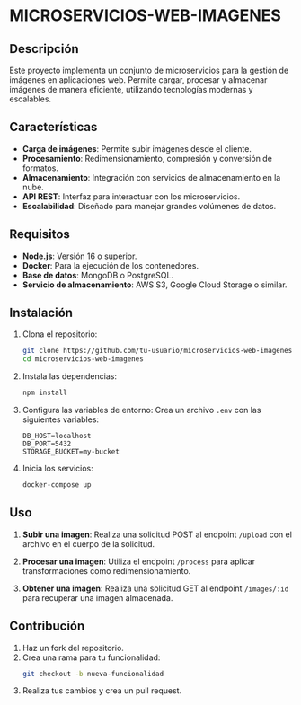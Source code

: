 # MICROSERVICIOS-WEB-IMAGENES
## Descripción

Este proyecto implementa un conjunto de microservicios para la gestión de imágenes en aplicaciones web. Permite cargar, procesar y almacenar imágenes de manera eficiente, utilizando tecnologías modernas y escalables.

## Características

- **Carga de imágenes**: Permite subir imágenes desde el cliente.
- **Procesamiento**: Redimensionamiento, compresión y conversión de formatos.
- **Almacenamiento**: Integración con servicios de almacenamiento en la nube.
- **API REST**: Interfaz para interactuar con los microservicios.
- **Escalabilidad**: Diseñado para manejar grandes volúmenes de datos.

## Requisitos

- **Node.js**: Versión 16 o superior.
- **Docker**: Para la ejecución de los contenedores.
- **Base de datos**: MongoDB o PostgreSQL.
- **Servicio de almacenamiento**: AWS S3, Google Cloud Storage o similar.

## Instalación

1. Clona el repositorio:
    ```bash
    git clone https://github.com/tu-usuario/microservicios-web-imagenes.git
    cd microservicios-web-imagenes
    ```

2. Instala las dependencias:
    ```bash
    npm install
    ```

3. Configura las variables de entorno:
    Crea un archivo `.env` con las siguientes variables:
    ```
    DB_HOST=localhost
    DB_PORT=5432
    STORAGE_BUCKET=my-bucket
    ```

4. Inicia los servicios:
    ```bash
    docker-compose up
    ```

## Uso

1. **Subir una imagen**:
    Realiza una solicitud POST al endpoint `/upload` con el archivo en el cuerpo de la solicitud.

2. **Procesar una imagen**:
    Utiliza el endpoint `/process` para aplicar transformaciones como redimensionamiento.

3. **Obtener una imagen**:
    Realiza una solicitud GET al endpoint `/images/:id` para recuperar una imagen almacenada.

## Contribución

1. Haz un fork del repositorio.
2. Crea una rama para tu funcionalidad:
    ```bash
    git checkout -b nueva-funcionalidad
    ```
3. Realiza tus cambios y crea un pull request.
